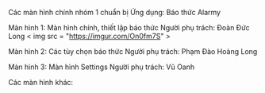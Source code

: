 Các màn hình chính nhóm 1 chuẩn bị
Ứng dụng: Báo thức Alarmy
 
Màn hình 1: Màn hình chính, thiết lập báo thức
Người phụ trách: Đoàn Đức Long
< img src = "https://imgur.com/On0fm7S" >


Màn hình 2: Các tùy chọn báo thức
Người phụ trách: Phạm Đào Hoàng Long 

 
 
 
 
Màn hình 3: Màn hình Settings
Người phụ trách: Vũ Oanh

 
 
Các màn hình khác:



